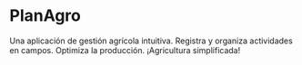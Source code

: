 # PlanAgro
Una aplicación de gestión agrícola intuitiva. Registra y organiza actividades en campos. Optimiza la producción. ¡Agricultura simplificada!

